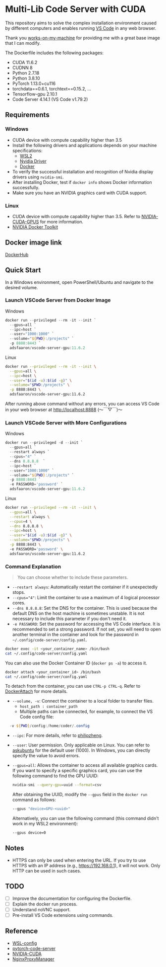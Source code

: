 # Multi-Lib Code Server with CUDA

This repository aims to solve the complex installation environment caused by different computers and enables running [VS Code](https://github.com/Microsoft/vscode) in any web browser.

Thank you [works-on-my-machine](https://github.com/works-on-my-machine/pytorch-code-server) for providing me with a great base image that I can modify.

The Dockerfile includes the following packages:

- CUDA 11.6.2
- CUDNN 8
- Python 2.7.18
- Python 3.8.10
- PyTorch 1.13.0+cu116
- torchdata==0.6.1, torchtext==0.15.2, ...
- Tensorflow-gpu 2.10.1
- Code Server 4.14.1 (VS Code v1.79.2)

## Requirements

### Windows

- CUDA device with compute capability higher than 3.5
- Install the following drivers and applications depends on your machine specifications:
  - [WSL2](https://learn.microsoft.com/zh-tw/windows/wsl/install)
  - [Nvidia Driver](https://www.nvidia.com/download/index.aspx)
  - [Docker](https://www.docker.com/)
- To verify the successful installation and recognition of Nvidia display drivers using `nvidia-smi`.
- After installing Docker, test if `docker info` shows Docker information successfully.
- Make sure you have an NVIDIA graphics card with CUDA support.

### Linux

- CUDA device with compute capability higher than 3.5. Refer to [NVIDIA-CUDA-GPUS](https://developer.nvidia.com/cuda-gpus) for more information.
- [NVIDIA Docker Toolkit](https://github.com/ghokun/nvidia-docker-host)

## Docker image link

[DockerHub](https://hub.docker.com/r/adsfaaron/vscode-server-gpu)

## Quick Start

In a Windows environment, open PowerShell/Ubuntu and navigate to the desired volume.

### Launch VSCode Server from Docker Image

Windows

```powershell
docker run --privileged --rm -it --init `
  --gpus=all `
  --ipc=host `
  --user="1000:1000" `
  --volume="${PWD}:/projects" `
  -p 8888:8443 `
  adsfaaron/vscode-server-gpu:11.6.2
```

Linux

```bash
docker run --privileged --rm -it --init \
  --gpus=all \
  --ipc=host \
  --user="$(id -u):$(id -g)" \
  --volume="$PWD:/projects" \
  -p 8888:8443 \
  adsfaaron/vscode-server-gpu:11.6.2
```

After running above command without any errors, you can access VS Code in your web browser at <http://localhost:8888> (～￣▽￣)～

### Launch VSCode Server with More Configurations

Windows

```powershell
docker run --privileged -d --init `
  --gpus=all `
  --restart always `
  --cpus="4" `
  --dns 8.8.8.8  `
  --ipc=host `
  --user="1000:1000" `
  --volume="${PWD}:/projects" `
  -p 8888:8443 `
  -e PASSWORD='password' `
  adsfaaron/vscode-server-gpu:11.6.2
```

Linux

```bash
docker run --privileged --rm -it --init \
  --gpus=all \
  --restart always \
  --cpus=4 \
  --dns 8.8.8.8 \
  --ipc=host \
  --user="$(id -u):$(id -g)" \
  --volume="$PWD:/projects" \
  -p 8888:8443 \ 
  -e PASSWORD='password' \
  adsfaaron/vscode-server-gpu:11.6.2
```

### Command Explanation

> You can choose whether to include these parameters.

- `--restart always`: Automatically restart the container if it unexpectedly stops.
- `--cpus="4"`: Limit the container to use a maximum of 4 logical processor cores.
- `--dns 8.8.8.8`: Set the DNS for the container. This is used because the default DNS on the host machine is sometimes unstable. It is not necessary to include this parameter if you don't need it.
- `-e PASSWORD`: Set the password for accessing the VS Code interface. It is recommended to set a strong password. If not set, you will need to open another terminal in the container and look for the password in `~/.config/code-server/config.yaml`.

```bash
docker exec -it <your_container_name> /bin/bash
cat ~/.config/code-server/config.yaml
```

You can also use the Docker Container ID (`docker ps -a`) to access it.

```bash
docker attach <your_container_id> /bin/bash
cat ~/.config/code-server/config.yaml
```

To detach from the container, you can use `CTRL-p CTRL-q`. Refer to [DockerAttach](https://docs.docker.com/engine/reference/commandline/attach/) for more details.

- `--volume, -v`: Connect the container to a local folder to transfer files.
  - `host_path : container_path`
  - Multiple paths can be connected, for example, to connect the VS Code config file:

```powershell
  -v ${PWD}/config:/home/coder/.config
```

- `--ipc`: For more details, refer to [philipzheng](https://philipzheng.gitbook.io/docker_practice/underly/namespace).

- `--user`: User permission. Only applicable on Linux. You can refer to [askubuntu](https://askubuntu.com/questions/645236/command-to-list-all-users-with-their-uid) for the default user (1000). In Windows, you can directly specify the value to avoid errors.

- `--gpus=all`: Allows the container to access all available graphics cards. If you want to specify a specific graphics card, you can use the following command to find the GPU UUID:

  ```bash
  nvidia-smi --query-gpu=uuid --format=csv
  ```

  After obtaining the UUID, modify the `--gpus` field in the `docker run` command as follows:

  ```bash
  --gpus "device=GPU-<uuid>"
  ```

  Alternatively, you can use the following command (this command didn't work in my WSL2 environment):

  ```bash
  --gpus device=0
  ```

## Notes

- HTTPS can only be used when entering the URL. If you try to use HTTPS with an IP address (e.g., <https://192.168.0.1>), it will not work. Only HTTP can be used in such cases.

## TODO

- [ ] Improve the documentation for configuring the Dockerfile.
- [ ] Explain the docker run process.
- [ ] Understand noVNC support.
- [ ] Pre-install VS Code extensions using commands.

## Reference

- [WSL-config](https://learn.microsoft.com/zh-tw/windows/wsl/wsl-config)
- [pytorch-code-server](https://github.com/works-on-my-machine/pytorch-code-server)
- [NVIDIA-CUDA](https://hub.docker.com/r/nvidia/cuda)
- [NginxProxyManager](https://github.com/NginxProxyManager/nginx-proxy-manager)